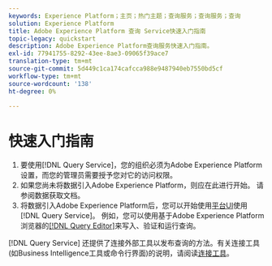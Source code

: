 ```yaml
---
keywords: Experience Platform；主页；热门主题；查询服务；查询服务；查询
solution: Experience Platform
title: Adobe Experience Platform 查询 Service快速入门指南
topic-legacy: quickstart
description: Adobe Experience Platform查询服务快速入门指南。
exl-id: 77941755-8292-43ee-8ae3-09065f39ace7
translation-type: tm+mt
source-git-commit: 5d449c1ca174cafcca988e9487940eb7550bd5cf
workflow-type: tm+mt
source-wordcount: '138'
ht-degree: 0%

---
```


# 快速入门指南

1. 要使用[!DNL Query Service]，您的组织必须为Adobe Experience Platform设置，而您的管理员需要授予您对它的访问权限。
2. 如果您尚未将数据引入Adobe Experience Platform，则应在此进行开始。 请参阅数据获取文档。
3. 将数据引入Adobe Experience Platform后，您可以开始使用[平台UI](ui/overview.md)使用[!DNL Query Service]。 例如，您可以使用基于Adobe Experience Platform浏览器的[[!DNL Query Editor]](ui/user-guide.md)来写入、验证和运行查询。


[!DNL Query Service] 还提供了连接外部工具以发布查询的方法。有关连接工具(如Business Intelligence工具或命令行界面)的说明，请阅读[连接工具](clients/overview.md)。

